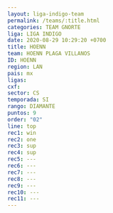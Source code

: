 ```yaml
---
layout: liga-indigo-team
permalink: /teams/:title.html
categories: TEAM GNORTE
liga: LIGA INDIGO
date: 2020-08-29 10:29:20 +0700
title: HOENN
team: HOENN PLAGA VILLANOS
ID: HOENN
region: LAN
pais: mx
ligas: 
cxf: 
sector: CS
temporada: SI
rango: DIAMANTE
puntos: 9
order: "02"
line: top
rec1: win
rec2: one
rec3: sup
rec4: sup
rec5: ---
rec6: ---
rec7: ---
rec8: ---
rec9: ---
rec10: ---
rec11: ---
---
```

